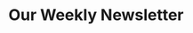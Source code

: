 ---
layout: page
title: "Our Weekly Newsletter"
excerpt: "Page that contains a link to all of our blog posts"
tags: [organic, sack, first, post, newsletter]
---